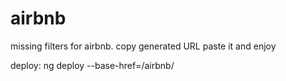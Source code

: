 # airbnb

missing filters for airbnb.
copy generated URL paste it and enjoy


deploy: ng deploy --base-href=/airbnb/
